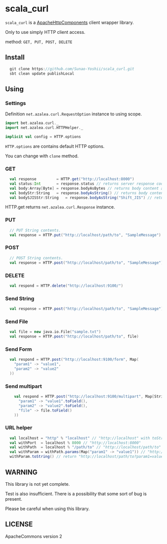 scala_curl
==========

`scala_curl` is a [ApacheHttpComponents](http://hc.apache.org/index.html) client wrapper library.

Only to use simply HTTP client access.

method: `GET, PUT, POST, DELETE`

## Install

```scala
  git clone https://github.com/Sunao-Yoshii/scala_curl.git
  sbt clean update publishLocal
```

## Using

### Settings

  Definition `net.azalea.curl.RequestOption` instance to using scope.

  ```scala
  import bet.azalea.curl._
  import net.azalea.curl.HTTPHelper._

  implicit val config = HTTP.options
  ```

  `HTTP.options` are contains default HTTP options.

  You can change with `clone` method.

### GET

  ```scala
    val response         = HTTP.get("http://localhost:8000")
    val status:Int       = response.status // returns server response code. like 200
    val body:Array[Byte] = response.bodyAsBytes // returns body content as byte array.
    val bodyStr:String   = response.bodyAsString() // returns body content as String. decoding with UTF-8
    val bodySJISStr:String   = response.bodyAsString("Shift_JIS") // returns body content as String. decoding with Shift_JIS
  ```

  HTTP.get returns `net.azalea.curl.Response` instance.

### PUT

  ```scala
    // PUT String contents.
    val response = HTTP.put("http://localhost/path/to", "SampleMessage")
  ```

### POST

  ```scala
    // POST String contents.
    val response = HTTP.post("http://localhost/path/to", "SampleMessage")
  ```

### DELETE

  ```scala
    val respond = HTTP.delete("http://localhost:9100/")
  ```

### Send String

  ```scala
    val response = HTTP.post("http://localhost/path/to", "SampleMessage")
  ```

### Send File

  ```scala
    val file = new java.io.File("sample.txt")
    val response = HTTP.post("http://localhost/path/to", file)
  ```

### Send Form

  ```scala
    val respond = HTTP.post("http://localhost:9100/form", Map(
      "param1" -> "value1",
      "param2" -> "value2"
    ))
  ```

### Send multipart

  ```scala
      val respond = HTTP.post("http://localhost:9100/multipart", Map[String, ContentBody](
        "param1" -> "value1".toField(),
        "param2" -> "value2".toField(),
        "file" -> file.toField()
      ))
  ```

### URL helper

  ```scala
    val localhost = "http" % "localhost" // "http://localhost" with toString method
    val withPort  = localhost % 8000 // "http://localhost:8000"
    val withPath  = localhost % "/path/to" // "http://localhost/path/to"
    val withParam = withPath.params(Map("param1" -> "value1")) // "http://localhost/path/to?param1=value1" parameter encoded by UTF-8.
    withParam.toString() // return "http://localhost/path/to?param1=value1"
  ```

## WARNING

  This library is not yet complete.

  Test is also insufficient. There is a possibility that some sort of bug is present.

  Please be careful when using this library.

## LICENSE

  ApacheCommons version 2